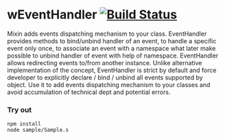 # wEventHandler [![Build Status](https://travis-ci.org/Wandalen/wEventHandler.svg?branch=master)](https://travis-ci.org/Wandalen/wEventHandler)

Mixin adds events dispatching mechanism to your class. EventHandler provides methods to bind/unbind handler of an event, to handle a specific event only once, to associate an event with a namespace what later make possible to unbind handler of event with help of namespace. EventHandler allows redirecting events to/from another instance. Unlike alternative implementation of the concept, EventHandler is strict by default and force developer to explicitly declare / bind / unbind all events supported by object. Use it to add events dispatching mechanism to your classes and avoid accumulation of technical dept and potential errors.

### Try out
```
npm install
node sample/Sample.s
```








